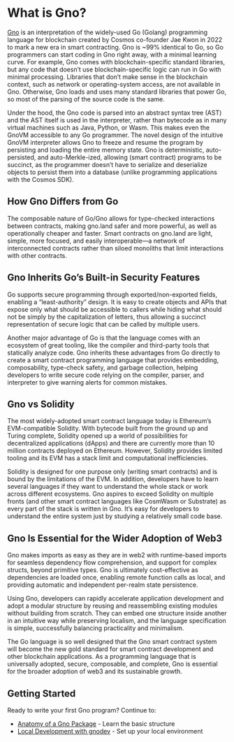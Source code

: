 # What is Gno?

[Gno](https://github.com/gnolang/gno) is an interpretation of the widely-used Go
(Golang) programming language for blockchain created by Cosmos co-founder Jae
Kwon in 2022 to mark a new era in smart contracting. Gno is ~99% identical to
Go, so Go programmers can start coding in Gno right away, with a minimal
learning curve. For example, Gno comes with blockchain-specific standard
libraries, but any code that doesn’t use blockchain-specific logic can run in Go
with minimal processing. Libraries that don’t make sense in the blockchain
context, such as network or operating-system access, are not available in
Gno. Otherwise, Gno loads and uses many standard libraries that power Go, so
most of the parsing of the source code is the same.

Under the hood, the Gno code is parsed into an abstract syntax tree (AST) and
the AST itself is used in the interpreter, rather than bytecode as in many
virtual machines such as Java, Python, or Wasm. This makes even the GnoVM
accessible to any Go programmer. The novel design of the intuitive GnoVM
interpreter allows Gno to freeze and resume the program by persisting and
loading the entire memory state. Gno is deterministic, auto-persisted, and
auto-Merkle-ized, allowing (smart contract) programs to be succinct, as the
programmer doesn’t have to serialize and deserialize objects to persist them
into a database (unlike programming applications with the Cosmos SDK).

## How Gno Differs from Go

The composable nature of Go/Gno allows for type-checked interactions between
contracts, making gno.land safer and more powerful, as well as operationally
cheaper and faster. Smart contracts on gno.land are light, simple, more focused,
and easily interoperable—a network of interconnected contracts rather than
siloed monoliths that limit interactions with other contracts.

## Gno Inherits Go’s Built-in Security Features

Go supports secure programming through exported/non-exported fields, enabling a
“least-authority” design. It is easy to create objects and APIs that expose only
what should be accessible to callers while hiding what should not be simply by
the capitalization of letters, thus allowing a succinct representation of secure
logic that can be called by multiple users.

Another major advantage of Go is that the language comes with an ecosystem of
great tooling, like the compiler and third-party tools that statically analyze
code. Gno inherits these advantages from Go directly to create a smart contract
programming language that provides embedding, composability, type-check safety,
and garbage collection, helping developers to write secure code relying on the
compiler, parser, and interpreter to give warning alerts for common mistakes.

## Gno vs Solidity

The most widely-adopted smart contract language today is Ethereum’s
EVM-compatible Solidity. With bytecode built from the ground up and Turing
complete, Solidity opened up a world of possibilities for decentralized
applications (dApps) and there are currently more than 10 million contracts
deployed on Ethereum. However, Solidity provides limited tooling and its EVM has
a stack limit and computational inefficiencies.

Solidity is designed for one purpose only (writing smart contracts) and is bound
by the limitations of the EVM. In addition, developers have to learn several
languages if they want to understand the whole stack or work across different
ecosystems. Gno aspires to exceed Solidity on multiple fronts (and other smart
contract languages like CosmWasm or Substrate) as every part of the stack is
written in Gno. It’s easy for developers to understand the entire system just by
studying a relatively small code base.

## Gno Is Essential for the Wider Adoption of Web3

Gno makes imports as easy as they are in web2 with runtime-based imports for
seamless dependency flow comprehension, and support for complex structs, beyond
primitive types. Gno is ultimately cost-effective as dependencies are loaded
once, enabling remote function calls as local, and providing automatic and
independent per-realm state persistence.

Using Gno, developers can rapidly accelerate application development and adopt a
modular structure by reusing and reassembling existing modules without building
from scratch. They can embed one structure inside another in an intuitive way
while preserving localism, and the language specification is simple,
successfully balancing practicality and minimalism.

The Go language is so well designed that the Gno smart contract system will
become the new gold standard for smart contract development and other blockchain
applications. As a programming language that is universally adopted, secure,
composable, and complete, Gno is essential for the broader adoption of web3 and
its sustainable growth.

## Getting Started

Ready to write your first Gno program? Continue to:
- [Anatomy of a Gno Package](./anatomy-of-a-gno-package.md) - Learn the basic structure
- [Local Development with gnodev](./local-dev-with-gnodev.md) - Set up your local environment

